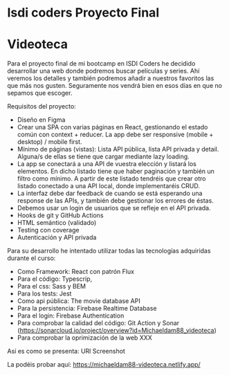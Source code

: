 # Isdi coders Proyecto Final

# Videoteca

Para el proyecto final de mi bootcamp en ISDI Coders he decidido desarrollar una web donde podremos buscar películas y series. Ahí veremos los detalles y también podremos añadir a nuestros favoritos las que más nos gusten. Seguramente nos vendrá bien en esos días en que no sepamos que escoger.

Requisitos del proyecto:

-   Diseño en Figma
-   Crear una SPA con varias páginas en React, gestionando el estado común con context + reducer. La app debe ser responsive (mobile + desktop) / mobile first.
-   Mínimo de páginas (vistas): Lista API pública, lista API privada y detail. Alguna/s de ellas se tiene que cargar mediante lazy loading.
-   La app se conectará a una API de vuestra elección y listará los elementos. En dicho listado tiene que haber paginación y también un filtro como mínimo. A partir de este listado tendréis que crear otro listado conectado a una API local, donde implementaréis CRUD.
-   La interfaz debe dar feedback de cuando se está esperando una response de las APIs, y también debe gestionar los errores de éstas.
-   Debemos usar un login de usuarios que se refleje en el API privada.
-   Hooks de git y GitHub Actions
-   HTML semántico (validado)
-   Testing con coverage
-   Autenticación y API privada

Para su desarrollo he intentado utilizar todas las tecnologías adquiridas durante el curso:

-   Como Framework: React con patrón Flux
-   Para el código: Typescrip,
-   Para el css: Sass y BEM
-   Para los tests: Jest
-   Como api pública: The movie database API
-   Para la persistencia: Firebase Realtime Database
-   Para el login: Firebase Authentication
-   Para comprobar la calidad del código: Git Action y Sonar (https://sonarcloud.io/project/overview?id=Michaeldam88_videoteca)
-   Para comprobar la oprimización de la web XXX

Así es como se presenta:
URl Screenshot

La podéis probar aquí: https://michaeldam88-videoteca.netlify.app/
